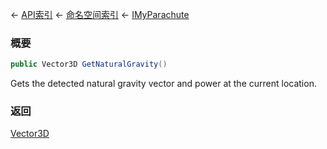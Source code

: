 ← [API索引](Api-Index) ← [命名空间索引](Namespace-Index) ← [IMyParachute](SpaceEngineers.Game.ModAPI.Ingame.IMyParachute)

### 概要

```csharp
public Vector3D GetNaturalGravity()
```

Gets the detected natural gravity vector and power at the current location.

### 返回

[Vector3D](VRageMath.Vector3D)



